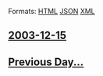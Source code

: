 
Formats: [HTML](2003/12/15/index.html)  [JSON](2003/12/15/index.json)  [XML](2003/12/15/index.xml)  

## [2003-12-15](/news/2003/12/15/index.md)

## [Previous Day...](/news/2003/12/14/index.md)

